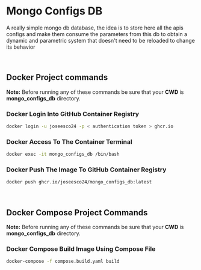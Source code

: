 # Mongo Configs DB

A really simple mongo db database, the idea is to store here all the apis configs and make them consume the parameters from this db to obtain a dynamic and parametric system that doesn't need to be reloaded to change its behavior

<br/>

## Docker Project commands

**Note:** Before running any of these commands be sure that your **CWD** is **mongo_configs_db** directory.

### Docker Login Into GitHub Container Registry

```bash
docker login -u joseesco24 -p < authentication token > ghcr.io
```

### Docker Access To The Container Terminal

```bash
docker exec -it mongo_configs_db /bin/bash
```

### Docker Push The Image To GitHub Container Registry

```bash
docker push ghcr.io/joseesco24/mongo_configs_db:latest
```

<br/>

## Docker Compose Project Commands

**Note:** Before running any of these commands be sure that your **CWD** is **mongo_configs_db** directory.

### Docker Compose Build Image Using Compose File

```bash
docker-compose -f compose.build.yaml build
```

<br/>
